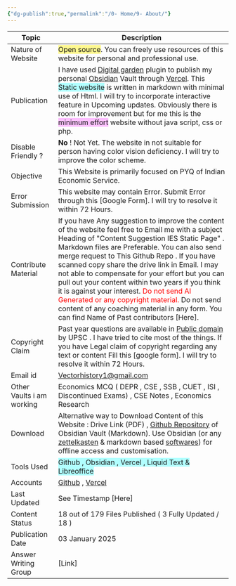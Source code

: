 ```yaml
---
{"dg-publish":true,"permalink":"/0- Home/9- About/"}
---
```



| Topic                     | Description                                                                                                                                                                                                                                                                                                                                                                                                                                                                                                                                                                                                                              |
| ------------------------- | ---------------------------------------------------------------------------------------------------------------------------------------------------------------------------------------------------------------------------------------------------------------------------------------------------------------------------------------------------------------------------------------------------------------------------------------------------------------------------------------------------------------------------------------------------------------------------------------------------------------------------------------- |
| Nature of Website         | <span style="background:#fff88f">Open source</span>. You can freely use resources of this website for personal and professional use.                                                                                                                                                                                                                                                                                                                                                                                                                                                                                                     |
| Publication               | I have used [Digital garden](https://dg-docs.ole.dev/) plugin to publish my personal [Obsidian](https://obsidian.md/) Vault through [Vercel](https://vercel.com/). This <span style="background:#b1ffff">Static website</span> is written in markdown  with minimal use of Html. I will try to incorporate interactive feature in Upcoming updates. Obviously there is room for improvement but for me this is the <span style="background:#fdbfff">minimum effort</span> website without java script, css or php.                                                                                                                       |
| Disable Friendly ?        | **No** ! Not Yet.  The website in not suitable for person having color vision deficiency.  I will try to improve the color scheme.                                                                                                                                                                                                                                                                                                                                                                                                                                                                                                       |
| Objective                 | This Website is primarily focused on PYQ of Indian Economic Service.                                                                                                                                                                                                                                                                                                                                                                                                                                                                                                                                                                     |
| Error Submission          | This  website may contain  Error. Submit Error through this [Google Form]. I will try to resolve it within 72 Hours.                                                                                                                                                                                                                                                                                                                                                                                                                                                                                                                     |
| Contribute Material       | If you have Any suggestion to improve the content of the website feel free to Email me with a subject Heading of "Content Suggestion IES Static Page" . Markdown files are Preferable. You can also send merge request to This Github Repo . If you have scanned copy share the drive link in Email. I may not able to compensate for your effort but you can pull out your content within two years if you think it is against your interest. <font color="#ff0000">Do not send AI Generated or any copyright material.</font> Do not send content of any coaching material in any form. You can find Name of Past contributors [Here]. |
| Copyright Claim           | Past year questions are available in [Public domain](https://upsc.gov.in/examinations/previous-question-papers) by UPSC . I have tried to cite most of the things. If you have Legal claim of copyright regarding any text or content Fill this [google form]. I will try to resolve it within 72 Hours.                                                                                                                                                                                                                                                                                                                                 |
| Email id                  | Vectorhistory1@gmail.com                                                                                                                                                                                                                                                                                                                                                                                                                                                                                                                                                                                                                 |
| Other Vaults i am working |  Economics MCQ ( DEPR , CSE , SSB , CUET , ISI , Discontinued Exams) ,   CSE Notes , Economics Research                                                                                                                                                                                                                                                                                                                                                                                                                                                                                                                                  |
| Download                  | Alternative way to Download Content of this Website : Drive Link (PDF) , [Github Repository](https://github.com/vectorcamus/ies/tree/main/src/site/notes) of Obsidian Vault (Markdown). Use Obsidian (or any [zettelkasten](https://klemet.github.io/Workshop-Organization-EN/07-zettelkasten.html) & markdown based  [softwares](https://github.com/fossmo/awesome-zettelkasten)) for offline access and customisation.                                                                                                                                                                                                                 |
| Tools Used                | <span style="background:#b1ffff">Github  , Obsidian , Vercel , Liquid Text & Libreoffice</span>                                                                                                                                                                                                                                                                                                                                                                                                                                                                                                                                          |
| Accounts                  | [Github](https://github.com/vectorcamus) , [Vercel](https://vercel.com/dhananjayas-projects-b1415074)                                                                                                                                                                                                                                                                                                                                                                                                                                                                                                                                    |
| Last Updated              | See Timestamp [Here]                                                                                                                                                                                                                                                                                                                                                                                                                                                                                                                                                                                                                     |
| Content Status            | $18$ out of $179$ Files Published ( $3$ Fully Updated / $18$ )                                                                                                                                                                                                                                                                                                                                                                                                                                                                                                                                                                           |
| Publication Date          | 03 January 2025                                                                                                                                                                                                                                                                                                                                                                                                                                                                                                                                                                                                                          |
| Answer Writing Group      | [Link]                                                                                                                                                                                                                                                                                                                                                                                                                                                                                                                                                                                                                                   |






